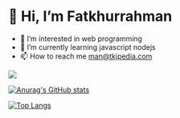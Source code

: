 # 👋 Hi, I’m Fatkhurrahman
- 👀 I’m interested in web programming
- 🌱 I’m currently learning javascript nodejs
- 📫 How to reach me man@tkjpedia.com

<!--- 💞️ I’m looking to collaborate on ... --->

![](https://komarev.com/ghpvc/?username=man20820)

[![Anurag's GitHub stats](https://github-readme-stats.vercel.app/api?username=man20820)](https://github.com/anuraghazra/github-readme-stats)

[![Top Langs](https://github-readme-stats.vercel.app/api/top-langs/?username=man20820)](https://github.com/anuraghazra/github-readme-stats)

<!---
man20820/man20820 is a ✨ special ✨ repository because its `README.md` (this file) appears on your GitHub profile.
You can click the Preview link to take a look at your changes.
--->
